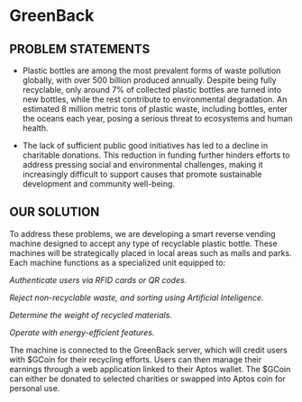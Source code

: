 # GreenBack

## PROBLEM STATEMENTS

- Plastic bottles are among the most prevalent forms of waste pollution globally, with over 500 billion produced annually. Despite being fully recyclable, only around 7% of collected plastic bottles are turned into new bottles, while the rest contribute to environmental degradation. An estimated 8 million metric tons of plastic waste, including bottles, enter the oceans each year, posing a serious threat to ecosystems and human health.

- The lack of sufficient public good initiatives has led to a decline in charitable donations. This reduction in funding further hinders efforts to address pressing social and environmental challenges, making it increasingly difficult to support causes that promote sustainable development and community well-being.

## OUR SOLUTION

To address these problems, we are developing a smart reverse vending machine designed to accept any type of recyclable plastic bottle. These machines will be strategically placed in local areas such as malls and parks. Each machine functions as a specialized unit equipped to:

*Authenticate users via RFID cards or QR codes.*

*Reject non-recyclable waste, and sorting using Artificial Inteligence.*

*Determine the weight of recycled materials.*

*Operate with energy-efficient features.*

The machine is connected to the GreenBack server, which will credit users with $GCoin for their recycling efforts. Users can then manage their earnings through a web application linked to their Aptos wallet. The $GCoin can either be donated to selected charities or swapped into Aptos coin for personal use.
